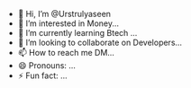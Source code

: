 - 👋 Hi, I’m @Urstrulyaseen
- 👀 I’m interested in Money...
- 🌱 I’m currently learning Btech ...
- 💞️ I’m looking to collaborate on Developers...
- 📫 How to reach me DM...
- 😄 Pronouns: ...
- ⚡ Fun fact: ...

<!---
Urstrulyaseen/Urstrulyaseen is a ✨ special ✨ repository because its `README.md` (this file) appears on your GitHub profile.
You can click the Preview link to take a look at your changes.
--->
